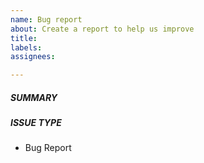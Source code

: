 ```yaml
---
name: Bug report
about: Create a report to help us improve
title: 
labels: 
assignees: 

---
```


##### SUMMARY
<!--- Explain the problem briefly below -->




##### ISSUE TYPE
- Bug Report
